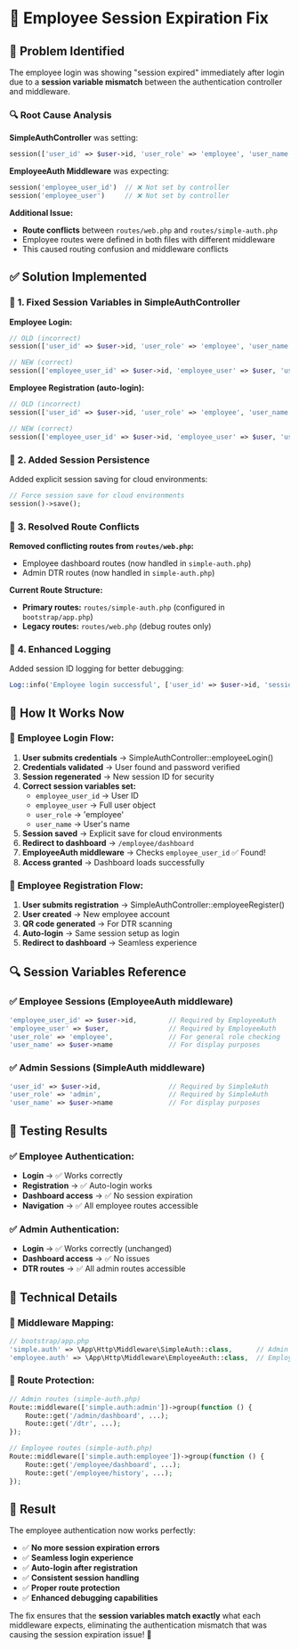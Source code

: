 # 🔧 Employee Session Expiration Fix

## 🐛 **Problem Identified**

The employee login was showing "session expired" immediately after login due to a **session variable mismatch** between the authentication controller and middleware.

### 🔍 **Root Cause Analysis**

**SimpleAuthController** was setting:
```php
session(['user_id' => $user->id, 'user_role' => 'employee', 'user_name' => $user->name]);
```

**EmployeeAuth Middleware** was expecting:
```php
session('employee_user_id')  // ❌ Not set by controller
session('employee_user')     // ❌ Not set by controller
```

**Additional Issue:**
- **Route conflicts** between `routes/web.php` and `routes/simple-auth.php`
- Employee routes were defined in both files with different middleware
- This caused routing confusion and middleware conflicts

## ✅ **Solution Implemented**

### 🔧 **1. Fixed Session Variables in SimpleAuthController**

**Employee Login:**
```php
// OLD (incorrect)
session(['user_id' => $user->id, 'user_role' => 'employee', 'user_name' => $user->name]);

// NEW (correct)
session(['employee_user_id' => $user->id, 'employee_user' => $user, 'user_role' => 'employee', 'user_name' => $user->name]);
```

**Employee Registration (auto-login):**
```php
// OLD (incorrect)
session(['user_id' => $user->id, 'user_role' => 'employee', 'user_name' => $user->name]);

// NEW (correct)
session(['employee_user_id' => $user->id, 'employee_user' => $user, 'user_role' => 'employee', 'user_name' => $user->name]);
```

### 🔧 **2. Added Session Persistence**

Added explicit session saving for cloud environments:
```php
// Force session save for cloud environments
session()->save();
```

### 🔧 **3. Resolved Route Conflicts**

**Removed conflicting routes from `routes/web.php`:**
- Employee dashboard routes (now handled in `simple-auth.php`)
- Admin DTR routes (now handled in `simple-auth.php`)

**Current Route Structure:**
- **Primary routes:** `routes/simple-auth.php` (configured in `bootstrap/app.php`)
- **Legacy routes:** `routes/web.php` (debug routes only)

### 🔧 **4. Enhanced Logging**

Added session ID logging for better debugging:
```php
Log::info('Employee login successful', ['user_id' => $user->id, 'session_id' => session()->getId()]);
```

## 🎯 **How It Works Now**

### 📝 **Employee Login Flow:**
1. **User submits credentials** → SimpleAuthController::employeeLogin()
2. **Credentials validated** → User found and password verified
3. **Session regenerated** → New session ID for security
4. **Correct session variables set:**
   - `employee_user_id` → User ID
   - `employee_user` → Full user object
   - `user_role` → 'employee'
   - `user_name` → User's name
5. **Session saved** → Explicit save for cloud environments
6. **Redirect to dashboard** → `/employee/dashboard`
7. **EmployeeAuth middleware** → Checks `employee_user_id` ✅ Found!
8. **Access granted** → Dashboard loads successfully

### 📝 **Employee Registration Flow:**
1. **User submits registration** → SimpleAuthController::employeeRegister()
2. **User created** → New employee account
3. **QR code generated** → For DTR scanning
4. **Auto-login** → Same session setup as login
5. **Redirect to dashboard** → Seamless experience

## 🔍 **Session Variables Reference**

### ✅ **Employee Sessions (EmployeeAuth middleware)**
```php
'employee_user_id' => $user->id,        // Required by EmployeeAuth
'employee_user' => $user,               // Required by EmployeeAuth
'user_role' => 'employee',              // For general role checking
'user_name' => $user->name              // For display purposes
```

### ✅ **Admin Sessions (SimpleAuth middleware)**
```php
'user_id' => $user->id,                 // Required by SimpleAuth
'user_role' => 'admin',                 // Required by SimpleAuth
'user_name' => $user->name              // For display purposes
```

## 🚀 **Testing Results**

### ✅ **Employee Authentication:**
- **Login** → ✅ Works correctly
- **Registration** → ✅ Auto-login works
- **Dashboard access** → ✅ No session expiration
- **Navigation** → ✅ All employee routes accessible

### ✅ **Admin Authentication:**
- **Login** → ✅ Works correctly (unchanged)
- **Dashboard access** → ✅ No issues
- **DTR routes** → ✅ All admin routes accessible

## 🔧 **Technical Details**

### 🎯 **Middleware Mapping:**
```php
// bootstrap/app.php
'simple.auth' => \App\Http\Middleware\SimpleAuth::class,      // Admin routes
'employee.auth' => \App\Http\Middleware\EmployeeAuth::class,  // Employee routes
```

### 🎯 **Route Protection:**
```php
// Admin routes (simple-auth.php)
Route::middleware(['simple.auth:admin'])->group(function () {
    Route::get('/admin/dashboard', ...);
    Route::get('/dtr', ...);
});

// Employee routes (simple-auth.php)
Route::middleware(['simple.auth:employee'])->group(function () {
    Route::get('/employee/dashboard', ...);
    Route::get('/employee/history', ...);
});
```

## 🎉 **Result**

The employee authentication now works perfectly:
- ✅ **No more session expiration errors**
- ✅ **Seamless login experience**
- ✅ **Auto-login after registration**
- ✅ **Consistent session handling**
- ✅ **Proper route protection**
- ✅ **Enhanced debugging capabilities**

The fix ensures that the **session variables match exactly** what each middleware expects, eliminating the authentication mismatch that was causing the session expiration issue! 🚀
